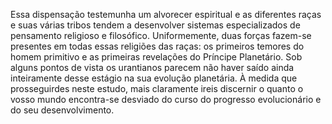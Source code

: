 ﻿Essa dispensação testemunha um alvorecer espiritual e as diferentes raças e suas várias tribos tendem a desenvolver sistemas especializados de pensamento religioso e filosófico. Uniformemente, duas forças fazem-se presentes em todas essas religiões das raças: os primeiros temores do homem primitivo e as primeiras revelações do Príncipe Planetário. Sob alguns pontos de vista os urantianos parecem não haver saído ainda inteiramente desse estágio na sua evolução planetária. À medida que prosseguirdes neste estudo, mais claramente ireis discernir o quanto o vosso mundo encontra-se desviado do curso do progresso evolucionário e do seu desenvolvimento.